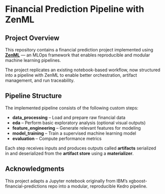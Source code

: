 # Financial Prediction Pipeline with ZenML

## Project Overview

This repository contains a financial prediction project implemented using **[ZenML](https://docs.zenml.io/)** — an MLOps framework that enables reproducible and modular machine learning pipelines.

The project replicates an existing notebook-based workflow, now structured into a pipeline with ZenML to enable better orchestration, artifact management, and run traceability.

## Pipeline Structure
The implemented pipeline consists of the following custom steps:
- **data_processing** – Load and prepare raw financial data
- **eda** – Perform basic exploratory analysis (optional visual outputs)
- **feature_engineering** – Generate relevant features for modeling
- **model_training** – Train a supervised machine learning model
- **evaluation** – Compute performance metrics

Each step receives inputs and produces outputs called **artifacts** serialized in and deserialized from the **artifact store** using a **materializer**.

## Acknowledgments

This project adapts a Jupyter notebook originally from IBM’s xgboost-financial-predictions repo into a modular, reproducible Kedro pipeline.